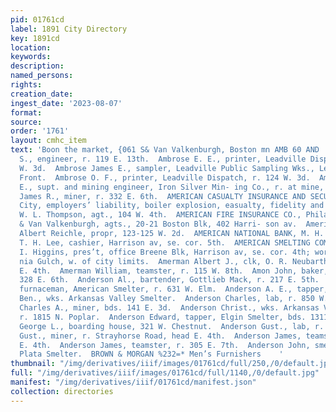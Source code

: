 ```yaml
---
pid: 01761cd
label: 1891 City Directory
key: 1891cd
location: 
keywords: 
description: 
named_persons: 
rights: 
creation_date: 
ingest_date: '2023-08-07'
format: 
source: 
order: '1761'
layout: cmhc_item
text: 'Boon the market, {061 S& Van Valkenburgh, Boston mn AMB 60 AND  Amberson William
  S., engineer, r. 119 E. 13th.  Ambrose E. E., printer, Leadville Dispatch, r. 124
  W. 3d.  Ambrose James E., sampler, Leadville Public Sampling Wks., Leiter av, cor
  Front.  Ambrose O. F., printer, Leadville Dispatch, r. 124 W. 3d.  Ambrosius Carl
  E., supt. and mining engineer, Iron Silver Min- ing Co., r. at mine, Iron Hill.  Amburn
  James R., miner, r. 332 E. 6th.  AMERICAN CASUALTY INSURANCE AND SECURITY CO, Baltimore
  City, employers’ liability, boiler explosion, easualty, fidelity and gen’l accident;
  W. L. Thompson, agt., 104 W. 4th.  AMERICAN FIRE INSURANCE CO., Philadelphia, Steel
  & Van Valkenburgh, agts., 20-21 Boston Blk, 402 Harri- son av.  American House,
  Albert Reichle, propr, 123-125 W. 2d.  AMERICAN NATIONAL BANK, M. H. Williams, pres’t;
  T. H. Lee, cashier, Harrison av, se. cor. 5th.  AMERICAN SMELTING COMPANY, Henry
  I. Higgins, pres’t, office Breene Blk, Harrison av, se. cor. 4th; works, Califor-
  nia Gulch, w. of city limits.  Amerman Albert J., clk, O. R. Neubarth, r. rear 3334
  E. 4th.  Amerman William, teamster, r. 115 W. 8th.  Amon John, baker, J. J. Winter,
  328 E. 6th.  Anderson Al., bartender, Gottlieb Mack, r. 217 E. 5th.  Anderson Andrew,
  furnaceman, American Smelter, r. 631 W. Elm.  Anderson A. E., tapper, American Smelter.  Anderson
  Ben., wks. Arkansas Valley Smelter.  Anderson Charles, lab, r. 850 W. Chestnut.  Anderson
  Charles A., miner, bds. 141 E. 3d.  Anderson Christ., wks. Arkansas Valley Smelter,
  r. 1815 N. Poplar.  Anderson Edward, tapper, Elgin Smelter, bds. 1311 N. Poplar.  Anderson
  George L., boarding house, 321 W. Chestnut.  Anderson Gust., lab, r. 850 W. Chestnut.  Anderson
  Gust., miner, r. Strayhorse Road, head E. 4th.  Anderson James, teamster, r. 622
  E. 4th.  Anderson James, teamster, r. 305 E. 7th.  Anderson John, smelter, r. La
  Plata Smelter.  BROWN & MORGAN %232=* Men’s Furnishers    '
thumbnail: "/img/derivatives/iiif/images/01761cd/full/250,/0/default.jpg"
full: "/img/derivatives/iiif/images/01761cd/full/1140,/0/default.jpg"
manifest: "/img/derivatives/iiif/01761cd/manifest.json"
collection: directories
---
```

